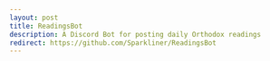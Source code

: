 ```yaml
---
layout: post
title: ReadingsBot
description: A Discord Bot for posting daily Orthodox readings
redirect: https://github.com/Sparkliner/ReadingsBot
---
```

